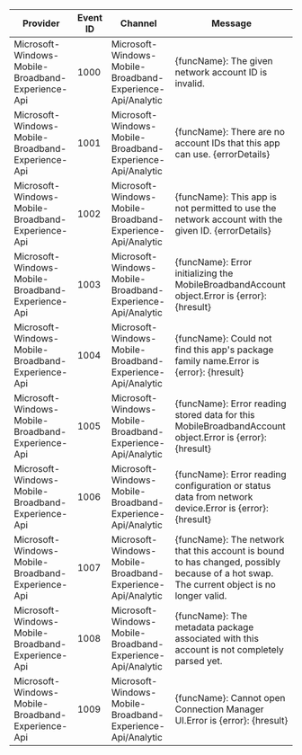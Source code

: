 Provider                                           |  Event ID  |  Channel                                                     |  Message
---------------------------------------------------|------------|--------------------------------------------------------------|--------------------------------------------------------------------------------------------------------------------------------------------
Microsoft-Windows-Mobile-Broadband-Experience-Api  |  1000      |  Microsoft-Windows-Mobile-Broadband-Experience-Api/Analytic  |  {funcName}: The given network account ID is invalid.
Microsoft-Windows-Mobile-Broadband-Experience-Api  |  1001      |  Microsoft-Windows-Mobile-Broadband-Experience-Api/Analytic  |  {funcName}: There are no account IDs that this app can use. {errorDetails}
Microsoft-Windows-Mobile-Broadband-Experience-Api  |  1002      |  Microsoft-Windows-Mobile-Broadband-Experience-Api/Analytic  |  {funcName}: This app is not permitted to use the network account with the given ID. {errorDetails}
Microsoft-Windows-Mobile-Broadband-Experience-Api  |  1003      |  Microsoft-Windows-Mobile-Broadband-Experience-Api/Analytic  |  {funcName}: Error initializing the MobileBroadbandAccount object.Error is {error}: {hresult}
Microsoft-Windows-Mobile-Broadband-Experience-Api  |  1004      |  Microsoft-Windows-Mobile-Broadband-Experience-Api/Analytic  |  {funcName}: Could not find this app's package family name.Error is {error}: {hresult}
Microsoft-Windows-Mobile-Broadband-Experience-Api  |  1005      |  Microsoft-Windows-Mobile-Broadband-Experience-Api/Analytic  |  {funcName}: Error reading stored data for this MobileBroadbandAccount object.Error is {error}: {hresult}
Microsoft-Windows-Mobile-Broadband-Experience-Api  |  1006      |  Microsoft-Windows-Mobile-Broadband-Experience-Api/Analytic  |  {funcName}: Error reading configuration or status data from network device.Error is {error}: {hresult}
Microsoft-Windows-Mobile-Broadband-Experience-Api  |  1007      |  Microsoft-Windows-Mobile-Broadband-Experience-Api/Analytic  |  {funcName}: The network that this account is bound to has changed, possibly because of a hot swap.  The current object is no longer valid.
Microsoft-Windows-Mobile-Broadband-Experience-Api  |  1008      |  Microsoft-Windows-Mobile-Broadband-Experience-Api/Analytic  |  {funcName}: The metadata package associated with this account is not completely parsed yet.
Microsoft-Windows-Mobile-Broadband-Experience-Api  |  1009      |  Microsoft-Windows-Mobile-Broadband-Experience-Api/Analytic  |  {funcName}: Cannot open Connection Manager UI.Error is {error}: {hresult}